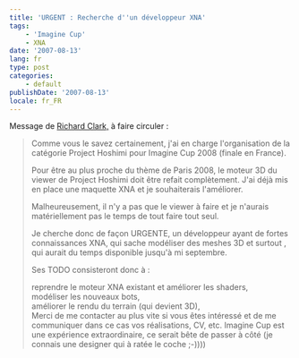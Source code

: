 ```yaml
---
title: 'URGENT : Recherche d''un développeur XNA'
tags:
    - 'Imagine Cup'
    - XNA
date: '2007-08-13'
lang: fr
type: post
categories:
    - default
publishDate: '2007-08-13'
locale: fr_FR
---
```


Message de [Richard Clark,](http://blogs.developpeur.org/richardc/archive/2007/08/13/urgent-cherche-d-veloppeur-xna-pour-ms-imagine-cup-2008.aspx) à faire circuler&nbsp;:

> Comme vous le savez certainement, j'ai en charge l'organisation de la catégorie Project Hoshimi pour Imagine Cup 2008 (finale en France).  
> 
> Pour être au plus proche du thème de Paris 2008, le moteur 3D du viewer de Project Hoshimi doit être refait complètement. J'ai déjà mis en place une maquette XNA et je souhaiterais l'améliorer.  
> 
> Malheureusement, il n'y a pas que le viewer à faire et je n'aurais matériellement pas le temps de tout faire tout seul.  
> 
> Je cherche donc de façon URGENTE, un développeur ayant de fortes connaissances XNA, qui sache modéliser des meshes 3D et surtout , qui aurait du temps disponible jusqu'à mi septembre.  
> 
> Ses TODO consisteront donc à :  
> 
> reprendre le moteur XNA existant et améliorer les shaders,  
> modéliser les nouveaux bots,  
> améliorer le rendu du terrain (qui devient 3D),  
> Merci de me contacter au plus vite si vous êtes intéressé et de me communiquer dans ce cas vos réalisations, CV, etc. Imagine Cup est une expérience extraordinaire, ce serait bête de passer à côté (je connais une designer qui à ratée le coche ;-))))